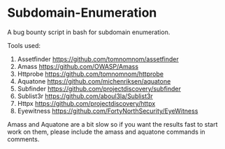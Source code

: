 # Subdomain-Enumeration
A bug bounty script in bash for subdomain enumeration.

Tools used:
1. Assetfinder https://github.com/tomnomnom/assetfinder
2. Amass https://github.com/OWASP/Amass
3. Httprobe https://github.com/tomnomnom/httprobe
4. Aquatone https://github.com/michenriksen/aquatone
5. Subfinder https://github.com/projectdiscovery/subfinder
6. Sublist3r https://github.com/aboul3la/Sublist3r
7. Httpx https://github.com/projectdiscovery/httpx
8. Eyewitness https://github.com/FortyNorthSecurity/EyeWitness

Amass and Aquatone are a bit slow so if you want the results fast to start work on them, please include the amass and aquatone commands in comments.
